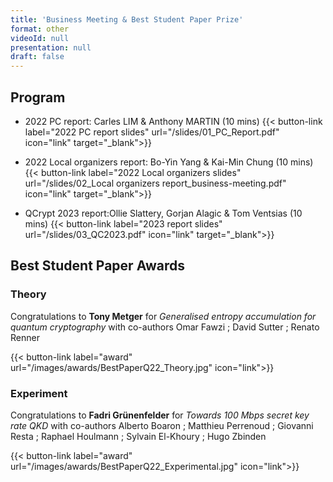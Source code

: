 ```yaml
---
title: 'Business Meeting & Best Student Paper Prize'
format: other
videoId: null
presentation: null
draft: false
---
```


## Program

* 2022 PC report: Carles LIM & Anthony MARTIN (10 mins)
{{< button-link label="2022 PC report slides" url="/slides/01_PC_Report.pdf" icon="link" target="_blank">}}

* 2022 Local organizers report: Bo-Yin Yang & Kai-Min Chung (10 mins)
{{< button-link label="2022 Local organizers slides" url="/slides/02_Local organizers report_business-meeting.pdf" icon="link" target="_blank">}}

* QCrypt 2023 report:Ollie Slattery, Gorjan Alagic & Tom Ventsias (10 mins)
{{< button-link label="2023 report slides" url="/slides/03_QC2023.pdf" icon="link" target="_blank">}}

<!--
* QCrypt 2022: local organizers (5 mins)
* QCrypt 2023 solicitation of proposals: Gorjan Alagic (< 5 mins)
* Questions/discussions? (5+ mins)
* 2022 Best Student Paper Prize: Carl Miller & Tobias Gehring (10 mins)

{{< button-link label="all slides" url="/slides/01_Local organizers report_business-meeting.pdf" icon="link" target="_blank">}}
-->

## Best Student Paper Awards
<!--{{< button-link label="Award slides" url="/slides/QCRYPT21StudentAwards.pdf" icon="link" target="_blank">}}
-->
### Theory
Congratulations to **Tony Metger** for *Generalised entropy accumulation for quantum cryptography* with co-authors Omar Fawzi ; David Sutter ; Renato Renner

{{< button-link label="award" url="/images/awards/BestPaperQ22_Theory.jpg" icon="link">}}

### Experiment
Congratulations to **Fadri Grünenfelder** for *Towards 100 Mbps secret key rate QKD* with co-authors Alberto Boaron ; Matthieu Perrenoud ; Giovanni Resta ; Raphael Houlmann ; Sylvain El-Khoury ; Hugo Zbinden

{{< button-link label="award" url="/images/awards/BestPaperQ22_Experimental.jpg" icon="link">}}
